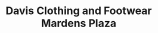 ---
title: "Davis Clothing and Footwear Mardens Plaza"
url: /madawaska/davis-clothing-and-footwear-mardens-plaza/
shop: mall
---